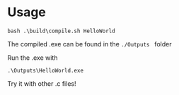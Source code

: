 # Usage

```shell
bash .\build\compile.sh HelloWorld
```

The compiled .exe can be found in the `./Outputs ` folder

Run the .exe with

```shell
.\Outputs\HelloWorld.exe
```

Try it with other .c files!